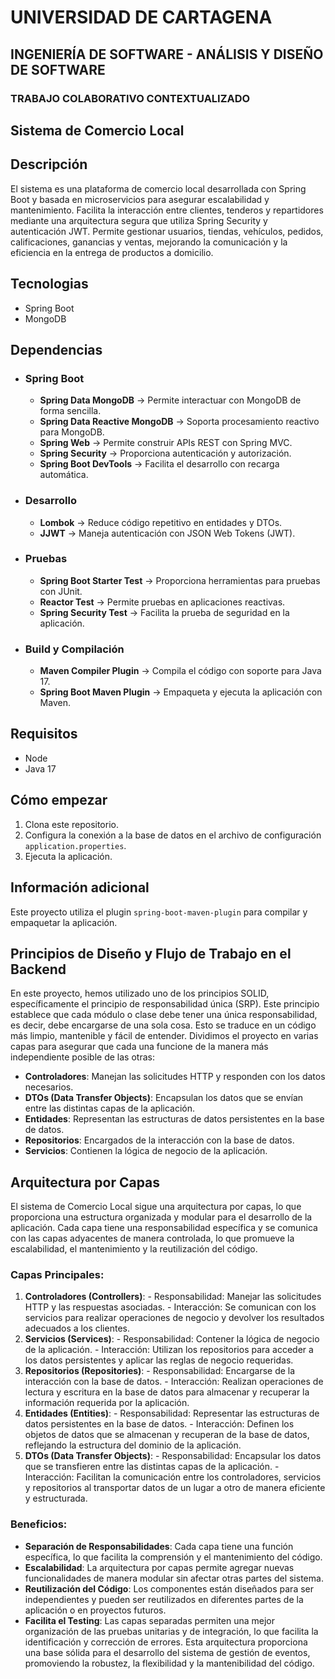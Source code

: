 # UNIVERSIDAD DE CARTAGENA
## INGENIERÍA DE SOFTWARE - ANÁLISIS Y DISEÑO DE SOFTWARE
### TRABAJO COLABORATIVO CONTEXTUALIZADO

## Sistema de Comercio Local

## Descripción

El sistema es una plataforma de comercio local desarrollada con Spring Boot y basada en microservicios para asegurar escalabilidad y mantenimiento. Facilita la interacción entre clientes, tenderos y repartidores mediante una arquitectura segura que utiliza Spring Security y autenticación JWT. Permite gestionar usuarios, tiendas, vehículos, pedidos, calificaciones, ganancias y ventas, mejorando la comunicación y la eficiencia en la entrega de productos a domicilio.

## Tecnologias
- Spring Boot
- MongoDB

## Dependencias
- ### Spring Boot
    - **Spring Data MongoDB** → Permite interactuar con MongoDB de forma sencilla.
    - **Spring Data Reactive MongoDB** → Soporta procesamiento reactivo para MongoDB.
    - **Spring Web** → Permite construir APIs REST con Spring MVC.
    - **Spring Security** → Proporciona autenticación y autorización.
    - **Spring Boot DevTools** → Facilita el desarrollo con recarga automática.

- ### Desarrollo
    - **Lombok** → Reduce código repetitivo en entidades y DTOs.
    - **JJWT** → Maneja autenticación con JSON Web Tokens (JWT).

- ### Pruebas
    - **Spring Boot Starter Test** → Proporciona herramientas para pruebas con JUnit.
    - **Reactor Test** → Permite pruebas en aplicaciones reactivas.
    - **Spring Security Test** → Facilita la prueba de seguridad en la aplicación.

- ### Build y Compilación
    - **Maven Compiler Plugin** → Compila el código con soporte para Java 17.
    - **Spring Boot Maven Plugin** → Empaqueta y ejecuta la aplicación con Maven.

## Requisitos
-   Node
-   Java 17

## Cómo empezar
1. Clona este repositorio.
2. Configura la conexión a la base de datos en el archivo de configuración `application.properties`.
3. Ejecuta la aplicación.

## Información adicional

Este proyecto utiliza el plugin `spring-boot-maven-plugin` para compilar y empaquetar la aplicación.

## Principios de Diseño y Flujo de Trabajo en el Backend
En este proyecto, hemos utilizado uno de los principios SOLID, específicamente el principio de responsabilidad única (SRP). Este principio establece que cada módulo o clase debe tener una única responsabilidad, es decir, debe encargarse de una sola cosa. Esto se traduce en un código más limpio, mantenible y fácil de entender. Dividimos el proyecto en varias capas para asegurar que cada una funcione de la manera más independiente posible de las otras: 
- **Controladores**: Manejan las solicitudes HTTP y responden con los datos necesarios. 
-  **DTOs (Data Transfer Objects)**: Encapsulan los datos que se envían entre las distintas capas de la aplicación. 
- **Entidades**: Representan las estructuras de datos persistentes en la base de datos. 
- **Repositorios**: Encargados de la interacción con la base de datos. 
- **Servicios**: Contienen la lógica de negocio de la aplicación.

## Arquitectura por Capas 
El sistema de Comercio Local sigue una arquitectura por capas, lo que proporciona una estructura organizada y modular para el desarrollo de la aplicación. Cada capa tiene una responsabilidad específica y se comunica con las capas adyacentes de manera controlada, lo que promueve la escalabilidad, el mantenimiento y la reutilización del código. 
### Capas Principales: 
1. **Controladores (Controllers)**: - Responsabilidad: Manejar las solicitudes HTTP y las respuestas asociadas. - Interacción: Se comunican con los servicios para realizar operaciones de negocio y devolver los resultados adecuados a los clientes. 
2. **Servicios (Services)**: - Responsabilidad: Contener la lógica de negocio de la aplicación. - Interacción: Utilizan los repositorios para acceder a los datos persistentes y aplicar las reglas de negocio requeridas. 
3. **Repositorios (Repositories)**: - Responsabilidad: Encargarse de la interacción con la base de datos. - Interacción: Realizan operaciones de lectura y escritura en la base de datos para almacenar y recuperar la información requerida por la aplicación. 
4. **Entidades (Entities)**: - Responsabilidad: Representar las estructuras de datos persistentes en la base de datos. - Interacción: Definen los objetos de datos que se almacenan y recuperan de la base de datos, reflejando la estructura del dominio de la aplicación. 
5. **DTOs (Data Transfer Objects)**: - Responsabilidad: Encapsular los datos que se transfieren entre las distintas capas de la aplicación. - Interacción: Facilitan la comunicación entre los controladores, servicios y repositorios al transportar datos de un lugar a otro de manera eficiente y estructurada. 

### Beneficios: 
- **Separación de Responsabilidades**: Cada capa tiene una función específica, lo que facilita la comprensión y el mantenimiento del código. 
- **Escalabilidad**: La arquitectura por capas permite agregar nuevas funcionalidades de manera modular sin afectar otras partes del sistema. 
- **Reutilización del Código**: Los componentes están diseñados para ser independientes y pueden ser reutilizados en diferentes partes de la aplicación o en proyectos futuros. 
- **Facilita el Testing**: Las capas separadas permiten una mejor organización de las pruebas unitarias y de integración, lo que facilita la identificación y corrección de errores. Esta arquitectura proporciona una base sólida para el desarrollo del sistema de gestión de eventos, promoviendo la robustez, la flexibilidad y la mantenibilidad del código.
